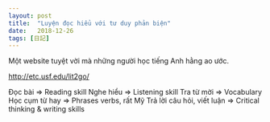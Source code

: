 ```yaml
---
layout: post
title:  "Luyện đọc hiểu với tư duy phản biện"
date:   2018-12-26
tags: [日記]
---
```


Một website tuyệt vời mà những người học tiếng Anh hằng ao ước.

http://etc.usf.edu/lit2go/

Đọc bài => Reading skill
Nghe hiểu => Listening skill
Tra từ mời => Vocabulary
Học cụm từ hay => Phrases verbs, rất Mỹ
Trả lời câu hỏi, viết luận => Critical thinking & writing skills
